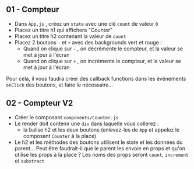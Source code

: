 ## 01 - Compteur

- Dans `App.js` , créez un `state` avec une clé `count` de valeur `0`
- Placez un titre h1 qui affichera "Counter"
- Placez un titre h2 contenant la valeur de `count`
- Placez 2 boutons `-` et `+` avec des backgrounds vert et rouge :
    - Quand on clique sur `-` , on décrémente le compteur, et la valeur se met à jour à l'écran
    - Quand on clique sur `+` , on incrémente le compteur, et la valeur se met à jour à l'écran

Pour cela, il vous faudra créer des callback functions dans les évènements `onClick` des boutons, et faire le nécessaire...

## 02 - Compteur V2

- Créer le composant `components/Counter.js`
- Le render doit contenir une `div` dans laquelle vous collerez :
    - la balise h2 et les deux boutons (enlevez-les de `App` et appelez le composant `Counter` à la place)
- Le h2 et les méthodes des boutons utilisent le state et les données du parent... Peut être faudrait-il que le parent les envoie en props et qu'on utilise les props à la place ? Les noms des props seront `count`, `increment` et `substract`